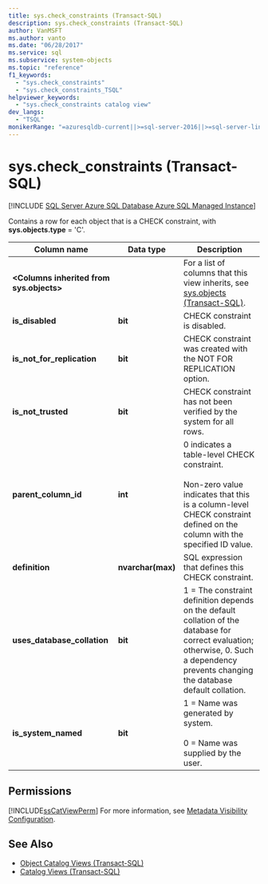 ```yaml
---
title: sys.check_constraints (Transact-SQL)
description: sys.check_constraints (Transact-SQL)
author: VanMSFT
ms.author: vanto
ms.date: "06/28/2017"
ms.service: sql
ms.subservice: system-objects
ms.topic: "reference"
f1_keywords:
  - "sys.check_constraints"
  - "sys.check_constraints_TSQL"
helpviewer_keywords:
  - "sys.check_constraints catalog view"
dev_langs:
  - "TSQL"
monikerRange: "=azuresqldb-current||>=sql-server-2016||>=sql-server-linux-2017||=azuresqldb-mi-current"
---
```


# sys.check_constraints (Transact-SQL)

[!INCLUDE [SQL Server Azure SQL Database Azure SQL Managed Instance](../../includes/applies-to-version/sql-asdb-asdbmi.md)]

Contains a row for each object that is a CHECK constraint, with **sys.objects.type** = 'C'.  
  
|Column name|Data type|Description|  
|-----------------|---------------|-----------------|  
|**\<Columns inherited from sys.objects>**||For a list of columns that this view inherits, see [sys.objects &#40;Transact-SQL&#41;](../../relational-databases/system-catalog-views/sys-objects-transact-sql.md).|  
|**is_disabled**|**bit**|CHECK constraint is disabled.|  
|**is_not_for_replication**|**bit**|CHECK constraint was created with the NOT FOR REPLICATION option.|  
|**is_not_trusted**|**bit**|CHECK constraint has not been verified by the system for all rows.|  
|**parent_column_id**|**int**|0 indicates a table-level CHECK constraint.<br /><br /> Non-zero value indicates that this is a column-level CHECK constraint defined on the column with the specified ID value.|  
|**definition**|**nvarchar(max)**|SQL expression that defines this CHECK constraint.|  
|**uses_database_collation**|**bit**|1 = The constraint definition depends on the default collation of the database for correct evaluation; otherwise, 0. Such a dependency prevents changing the database default collation.|  
|**is_system_named**|**bit**|1 = Name was generated by system.<br /><br /> 0 = Name was supplied by the user.|  
  
## Permissions

[!INCLUDE[ssCatViewPerm](../../includes/sscatviewperm-md.md)] For more information, see [Metadata Visibility Configuration](../../relational-databases/security/metadata-visibility-configuration.md).  
  
## See Also

- [Object Catalog Views &#40;Transact-SQL&#41;](../../relational-databases/system-catalog-views/object-catalog-views-transact-sql.md)
- [Catalog Views &#40;Transact-SQL&#41;](../../relational-databases/system-catalog-views/catalog-views-transact-sql.md)
